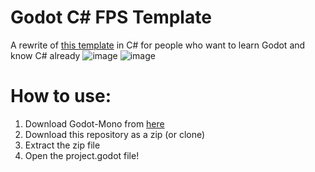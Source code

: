 # Godot C# FPS Template

A rewrite of [this template](https://github.com/Shidoengie/FPS-template-gd4) in C# for people who want to learn Godot and know C# already
![image](https://github.com/user-attachments/assets/8717ffed-b154-4e55-8cf9-4e4fae95b90f)
![image](https://github.com/user-attachments/assets/19938829-eb9b-40b6-9e86-d090df9412e5)


# How to use:

1. Download Godot-Mono from [here](https://godotengine.org)
2. Download this repository as a zip (or clone)
3. Extract the zip file
4. Open the project.godot file!
